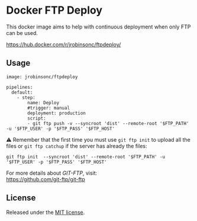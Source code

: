 # Docker FTP Deploy

This docker image aims to help with continuous deployment when only FTP can be used.

<https://hub.docker.com/r/jrobinsonc/ftpdeploy/>

## Usage

```shell
image: jrobinsonc/ftpdeploy

pipelines:
  default:
    - step:
        name: Deploy
        #trigger: manual
        deployment: production
        script: 
        - git ftp push -v --syncroot 'dist' --remote-root '$FTP_PATH' -u '$FTP_USER' -p '$FTP_PASS' '$FTP_HOST'
```

⚠️ Remember that the first time you must use `git ftp init` to upload all the files or `git ftp catchup` if the server has already the files:
    
```shell
git ftp init  --syncroot 'dist' --remote-root '$FTP_PATH' -u '$FTP_USER' -p '$FTP_PASS' '$FTP_HOST'
```

For more details about *GIT-FTP*, visit:  
<https://github.com/git-ftp/git-ftp>

## License

Released under the [MIT license](https://raw.githubusercontent.com/jrobinsonc/docker-ftpdeploy/master/LICENSE).

